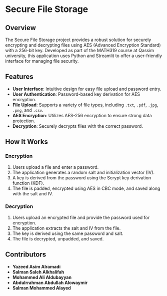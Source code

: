 # Secure File Storage

## Overview

The Secure File Storage project provides a robust solution for securely encrypting and decrypting files using AES (Advanced Encryption Standard) with a 256-bit key. Developed as part of the MATH319 course at Qassim university, this application uses Python and Streamlit to offer a user-friendly interface for managing file security.

## Features

- **User Interface**: Intuitive design for easy file upload and password entry.
- **User Authentication**: Password-based key derivation for AES encryption.
- **File Upload**: Supports a variety of file types, including `.txt`, `.pdf`, `.jpg`, `.png`, and `.csv`.
- **AES Encryption**: Utilizes AES-256 encryption to ensure strong data protection.
- **Decryption**: Securely decrypts files with the correct password.

## How It Works

### Encryption

1. Users upload a file and enter a password.
2. The application generates a random salt and initialization vector (IV).
3. A key is derived from the password using the Scrypt key derivation function (KDF).
4. The file is padded, encrypted using AES in CBC mode, and saved along with the salt and IV.

### Decryption

1. Users upload an encrypted file and provide the password used for encryption.
2. The application extracts the salt and IV from the file.
3. The key is derived using the same password and salt.
4. The file is decrypted, unpadded, and saved.

## Contributors

- **Yazeed Asim Alramadi**
- **Salman Saleh Alkhalifah**
- **Mohammed Ali Aldubayyan**
- **Abdulrrahman Abdullah Alowaymir**
- **Salman Mohammed Alayed**
